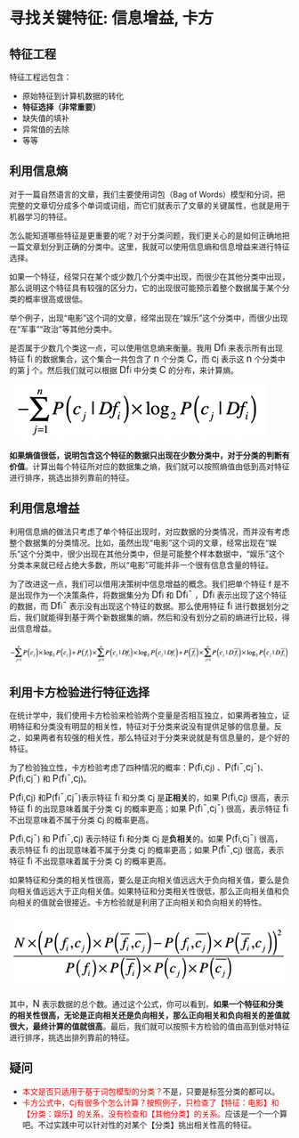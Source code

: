 # 寻找关键特征: 信息增益, 卡方

## 特征工程

特征工程远包含：

* 原始特征到计算机数据的转化
* **特征选择（非常重要）**
* 缺失值的填补
* 异常值的去除
* 等等

## 利用信息熵

对于一篇自然语言的文章，我们主要使用词包（Bag of Words）模型和分词，把完整的文章切分成多个单词或词组，而它们就表示了文章的关键属性，也就是用于机器学习的特征。

怎么能知道哪些特征是更重要的呢？对于分类问题，我们更关心的是如何正确地把一篇文章划分到正确的分类中。这里，我就可以使用信息熵和信息增益来进行特征选择。

如果一个特征，经常只在某个或少数几个分类中出现，而很少在其他分类中出现，那么说明这个特征具有较强的区分力，它的出现很可能预示着整个数据属于某个分类的概率很高或很低。

举个例子，出现“电影”这个词的文章，经常出现在“娱乐”这个分类中，而很少出现在“军事”“政治”等其他分类中。

是否属于少数几个类这一点，可以使用信息熵来衡量。我用 <big>Df</big>i 来表示所有出现特征 <big>f</big>i 的数据集合，这个集合一共包含了 <big>n</big> 个分类 <big>C</big>，而 <big>c</big>j 表示这 <big>n</big> 个分类中的第 <big>j</big> 个。然后我们就可以根据 <big>Df</big>i 中分类 <big>C</big> 的分布，来计算熵。

![](key-feature/entropy-1.png)

**如果熵值很低，说明包含这个特征的数据只出现在少数分类中，对于分类的判断有价值**。计算出每个特征所对应的数据集之熵，我们就可以按照熵值由低到高对特征进行排序，挑选出排列靠前的特征。

## 利用信息增益

利用信息熵的做法只考虑了单个特征出现时，对应数据的分类情况，而并没有考虑整个数据集的分类情况。比如，虽然出现“电影”这个词的文章，经常出现在“娱乐”这个分类中，很少出现在其他分类中，但是可能整个样本数据中，“娱乐”这个分类本来就已经占绝大多数，所以“电影”可能并非一个很有信息含量的特征。

为了改进这一点，我们可以借用决策树中信息增益的概念。我们把单个特征 f 是不是出现作为一个决策条件，将数据集分为 <big>Df</big>i 和 <big>Df</big>i<big>ˉ</big> ，<big>Df</big>i 表示出现了这个特征的数据，而 <big>Df</big>i<big>ˉ</big> 表示没有出现这个特征的数据。那么使用特征 <big>f</big>i 进行数据划分之后，我们就能得到基于两个新数据集的熵，然后和没有划分之前的熵进行比较，得出信息增益。

![](key-feature/gain.png)

## 利用卡方检验进行特征选择

在统计学中，我们使用卡方检验来检验两个变量是否相互独立，如果两者独立，证明特征和分类没有明显的相关性，特征对于分类来说没有提供足够的信息量。反之，如果两者有较强的相关性，那么特征对于分类来说就是有信息量的，是个好的特征。

为了检验独立性，卡方检验考虑了四种情况的概率：<big>P</big>(<big>f</big>i,<big>c</big>j)  、<big>P</big>(<big>f</big>i<big>ˉ</big>,<big>c</big>j<big>ˉ</big>)、<big>P</big>(<big>f</big>i,<big>c</big>j<big>ˉ</big>) 和 <big>P</big>(<big>f</big>i<big>ˉ</big>,<big>c</big>j)。

<big>P</big>(<big>f</big>i,<big>c</big>j)  和<big>P</big>(<big>f</big>i<big>ˉ</big>,<big>c</big>j<big>ˉ</big>)表示特征 <big>f</big>i 和分类 <big>c</big>j 是**正相关**的，如果 <big>P</big>(<big>f</big>i,<big>c</big>j)   很高，表示特征 <big>f</big>i 的出现意味着属于分类 <big>c</big>j 的概率更高；如果 <big>P</big>(<big>f</big>i<big>ˉ</big>,<big>c</big>j<big>ˉ</big>) 很高，表示特征 <big>f</big>i 不出现意味着不属于分类 <big>c</big>j 的概率更高。

<big>P</big>(<big>f</big>i,<big>c</big>j<big>ˉ</big>) 和 <big>P</big>(<big>f</big>i<big>ˉ</big>,<big>c</big>j) 表示特征 <big>f</big>i 和分类 <big>c</big>j 是**负相关**的。如果 <big>P</big>(<big>f</big>i,<big>c</big>j<big>ˉ</big>) 很高，表示特征 <big>f</big>i 的出现意味着不属于分类 <big>c</big>j 的概率更高；如果 <big>P</big>(<big>f</big>i<big>ˉ</big>,<big>c</big>j) 很高，表示特征 <big>f</big>i 不出现意味着属于分类 <big>c</big>j 的概率更高。

如果特征和分类的相关性很高，要么是正向相关值远远大于负向相关值，要么是负向相关值远远大于正向相关值。如果特征和分类相关性很低，那么正向相关值和负向相关的值就会很接近。卡方检验就是利用了正向相关和负向相关的特性。

![](key-feature/kafang.png)

其中，<big>N</big> 表示数据的总个数。通过这个公式，你可以看到，**如果一个特征和分类的相关性很高，无论是正向相关还是负向相关，那么正向相关和负向相关的差值就很大，最终计算的值就很高**。最后，我们就可以按照卡方检验的值由高到低对特征进行排序，挑选出排列靠前的特征。

## 疑问

* <font color="red">本文是否只适用于基于词包模型的分类？</font>不是，只要是标签分类的都可以。
* <font color="red">卡方公式中，<big>c</big>j有很多个怎么计算？按照例子，只检查了【特征：电影】和【分类：娱乐】的关系，没有检查和【其他分类】的关系。</font>应该是一个一个算吧。不过实践中可以针对性的对某个【分类】挑出相关性高的特征。

